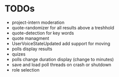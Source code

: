 ﻿# TODOs

- project-intern moderation
- quote-randomizer for all results above a treshhold
- quote-detection for key words
- quote managment
- UserVoiceStateUpdated add support for moving 
- polls display results
- quizes
- polls change duration display (change to minutes)
- save and load poll threads on crash or shutdown
- role selection